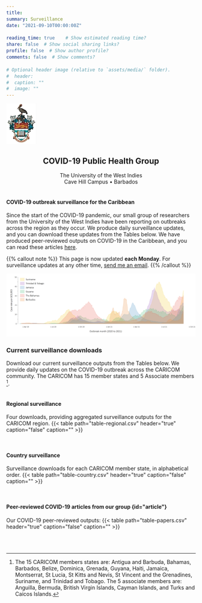 ```yaml
---
title: 
summary: Surveillance
date: "2021-09-10T00:00:00Z"

reading_time: true    # Show estimated reading time?
share: false  # Show social sharing links?
profile: false  # Show author profile?
comments: false  # Show comments?

# Optional header image (relative to `assets/media/` folder).
#  header:
#  caption: ""
#  image: ""
---
```

<div class="center">
  <img src="uwi_crest_small30.jpg" alt="UWI logo">
  <center><h2>COVID-19 Public Health Group</h2>
  <head2>The University of the West Indies</head2>
  <head3><br>Cave Hill Campus <span>&#8226;</span> Barbados</head3>
</div>

</br>

#### COVID-19 outbreak surveillance for the Caribbean

Since the start of the COVID-19 pandemic, our small group of researchers from the University of the West Indies have been reporting on outbreaks across the region as they occur. We produce daily surveillance updates, and you can download these updates from the Tables below. We have produced peer-reviewed outputs on COVID-19 in the Caribbean, and you can read these articles [here](#article).

{{% callout note %}}
This page is now updated **each Monday**. For surveillance updates at any other time, <a href="mailto:ian.hambleton@cavehill.uwi.edu">send me an email</a>.
{{% /callout %}}

![The outbreak](slide1M.png "Example Figure: COVID-19 outbreak in 6 Caribbean countries")

### Current surveillance downloads
Download our current surveillance outputs from the Tables below. We provide daily updates on the COVID-19 outbreak across the CARICOM community. The CARICOM has 15 member states and 5 Associate members [^1]. </br></br>

#### Regional surveillance
Four downloads, providing aggregated surveillance outputs for the CARICOM region.
{{< table path="table-regional.csv" header="true" caption="false" caption="" >}}

</br>

#### Country surveillance
Surveillance downloads for each CARICOM member state, in alphabetical order.
{{< table path="table-country.csv" header="true" caption="false" caption="" >}}

</br>

#### Peer-reviewed COVID-19 articles from our group {id="article"}
Our COVID-19 peer-reviewed outputs:
{{< table path="table-papers.csv" header="true" caption="false" caption="" >}}







</br></br>
[^1]: The 15 CARICOM members states are: Antigua and Barbuda, Bahamas, Barbados, Belize, Dominica, Grenada, Guyana, Haiti, Jamaica, Montserrat, St Lucia, St Kitts and Nevis, St Vincent and the Grenadines, Suriname, and Trinidad and Tobago. The 5 associate members are: Anguilla, Bermuda, British Virgin Islands, Cayman Islands, and Turks and Caicos Islands.